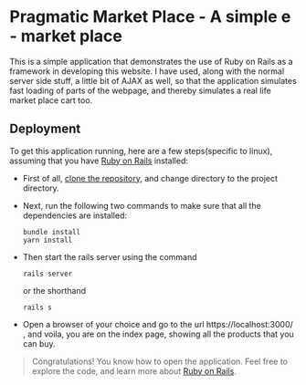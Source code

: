 # Pragmatic Market Place - A simple e - market place

This is a simple application that demonstrates the use of Ruby on Rails as a framework in developing this website. I have used, along with the normal server side stuff, a little bit of AJAX as well, so that the application simulates fast loading of parts of the webpage, and thereby simulates a real life market place cart too.

## Deployment
To get this application running, here are a few steps(specific to linux), assuming that you have  [Ruby on Rails](https://www.tutorialspoint.com/ruby-on-rails/rails-installation.htm) installed:
* First of all, [clone the repository](https://docs.github.com/en/github/creating-cloning-and-archiving-repositories/cloning-a-repository), and change directory to the project directory.
* Next, run the following two commands to make sure that all the dependencies are installed:
  ```
  bundle install
  yarn install
  ```
* Then start the rails server using the command 
  ```
  rails server
  ``` 
  or the shorthand 
  ```
  rails s
  ``` 
  
* Open a browser of your choice and go to the url https://localhost:3000/ , and voila, you are on the index page, showing all the products that you can buy.
> Congratulations! You know how to open the application. Feel free to explore the code, and learn more about [Ruby on Rails](https://guides.rubyonrails.org/).
